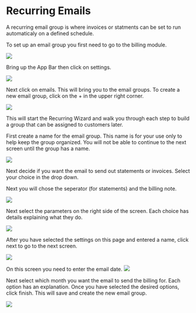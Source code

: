 # Recurring Emails

A recurring email group is where invoices or statments can be set to run automaticaly on a defined schedule.

To set up an email group you first need to go to the billing module.

![](https://wiselibrary.blob.core.windows.net/docs/Windows/Billing_MainMenu.jpg)


Bring up the App Bar then click on settings.

![](https://wiselibrary.blob.core.windows.net/docs/Windows/BillingSettings.png)



Next click on emails. This will bring you to the email groups. To create a new email group, click on the + in the upper right corner.

![](https://wiselibrary.blob.core.windows.net/docs/Windows/Email_Recurrings_Tab.jpg)

This will start the Recurring Wizard and walk you through each step to build a group that can be assigned to customers later.

First create a name for the email group. This name is for your use only to help keep the group organized. You will not be able to continue to the next screen until the group has a name.

![](https://wiselibrary.blob.core.windows.net/docs/Windows/Email_Recurring_GroupName.jpg)

Next decide if you want the email to send out statements or invoices. Select your choice in the drop down.


Next you will chose the seperator (for statements) and the billing note.

![](https://wiselibrary.blob.core.windows.net/docs/Windows/Email_Recurring_Notes.jpg)

Next select the parameters on the right side of the screen. Each choice has details explaining what they do.

![](https://wiselibrary.blob.core.windows.net/docs/Windows/Email_Recurring_Options.jpg)

After you have selected the settings on this page and entered a name, click next to go to the next screen.

![](https://wiselibrary.blob.core.windows.net/docs/Windows/Email_Recurring_step.jpg)

On this screen you need to enter the email date. 
![](https://wiselibrary.blob.core.windows.net/docs/Windows/Email_Recurring_Day.jpg)

Next select which month you want the email to send the billing for. Each option has an explanation. Once you have selected the desired options, click finish. This will save and create the new email group.

![](https://wiselibrary.blob.core.windows.net/docs/Windows/Email_Recurring_TimeFrame.jpg)

